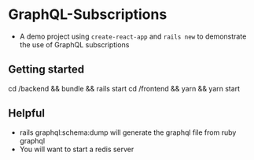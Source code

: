 # GraphQL-Subscriptions

- A demo project using `create-react-app` and `rails new` to demonstrate the use of GraphQL subscriptions

## Getting started

cd /backend && bundle && rails start
cd /frontend && yarn && yarn start

## Helpful
- rails graphql:schema:dump will generate the graphql file from ruby graphql
- You will want to start a redis server
